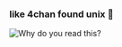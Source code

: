 ### like 4chan found unix 👋

![Why do you read this?](https://media2.giphy.com/media/H6E7CjSrSVWhgEV7E8/giphy.gif?cid=ecf05e47xrv79mo2w1inhws2sss2mu8wxxz51dgvf0wcuu0k&rid=giphy.gif&ct=s)
